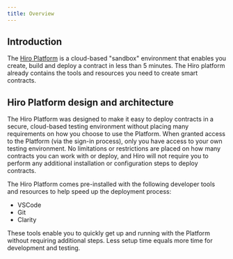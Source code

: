 ```yaml
---
title: Overview
---
```


## Introduction

The [Hiro Platform](https://platform.hiro.so/) is a cloud-based "sandbox" environment that enables you create, build and deploy a contract in less than 5 minutes. The Hiro platform already contains the tools and resources you need to create smart contracts.

## Hiro Platform design and architecture

The Hiro Platform was designed to make it easy to deploy contracts in a secure, cloud-based testing environment without placing many requirements on how you choose to use the Platform. When granted access to the Platform (via the sign-in process), only you have access to your own testing environment. No limitations or restrictions are placed on how many contracts you can work with or deploy, and Hiro will not require you to perform any additional installation or configuration steps to deploy contracts.

The Hiro Platform comes pre-installed with the following developer tools and resources to help speed up the deployment process:

- VSCode
- Git
- Clarity

These tools enable you to quickly get up and running with the Platform without requiring additional steps. Less setup time equals more time for development and testing.
